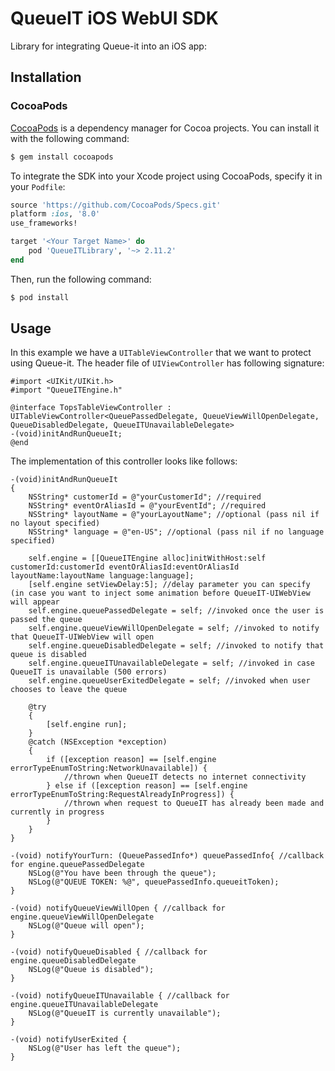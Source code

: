 # QueueIT iOS WebUI SDK

Library for integrating Queue-it into an iOS app:

## Installation

### CocoaPods

[CocoaPods](http://cocoapods.org) is a dependency manager for Cocoa projects. You can install it with the following command:

```bash
$ gem install cocoapods
```

To integrate the SDK into your Xcode project using CocoaPods, specify it in your `Podfile`:

```ruby
source 'https://github.com/CocoaPods/Specs.git'
platform :ios, '8.0'
use_frameworks!

target '<Your Target Name>' do
    pod 'QueueITLibrary', '~> 2.11.2'
end
```

Then, run the following command:

```bash
$ pod install
```

## Usage

In this example we have a `UITableViewController` that we want to protect using Queue-it. The header file of `UIViewController` has following signature:

```objc
#import <UIKit/UIKit.h>
#import "QueueITEngine.h"

@interface TopsTableViewController : UITableViewController<QueuePassedDelegate, QueueViewWillOpenDelegate, QueueDisabledDelegate, QueueITUnavailableDelegate>
-(void)initAndRunQueueIt;
@end
```

The implementation of this controller looks like follows:

```objc
-(void)initAndRunQueueIt
{
    NSString* customerId = @"yourCustomerId"; //required
    NSString* eventOrAliasId = @"yourEventId"; //required
    NSString* layoutName = @"yourLayoutName"; //optional (pass nil if no layout specified)
    NSString* language = @"en-US"; //optional (pass nil if no language specified)
    
    self.engine = [[QueueITEngine alloc]initWithHost:self customerId:customerId eventOrAliasId:eventOrAliasId layoutName:layoutName language:language];
    [self.engine setViewDelay:5]; //delay parameter you can specify (in case you want to inject some animation before QueueIT-UIWebView will appear
    self.engine.queuePassedDelegate = self; //invoked once the user is passed the queue
    self.engine.queueViewWillOpenDelegate = self; //invoked to notify that QueueIT-UIWebView will open
    self.engine.queueDisabledDelegate = self; //invoked to notify that queue is disabled
    self.engine.queueITUnavailableDelegate = self; //invoked in case QueueIT is unavailable (500 errors)
    self.engine.queueUserExitedDelegate = self; //invoked when user chooses to leave the queue
    
    @try
    {
        [self.engine run];
    }
    @catch (NSException *exception)
    {
        if ([exception reason] == [self.engine errorTypeEnumToString:NetworkUnavailable]) {
            //thrown when QueueIT detects no internet connectivity
        } else if ([exception reason] == [self.engine errorTypeEnumToString:RequestAlreadyInProgress]) {
            //thrown when request to QueueIT has already been made and currently in progress
        }
    }
}

-(void) notifyYourTurn: (QueuePassedInfo*) queuePassedInfo{ //callback for engine.queuePassedDelegate
    NSLog(@"You have been through the queue");
    NSLog(@"QUEUE TOKEN: %@", queuePassedInfo.queueitToken);
}

-(void) notifyQueueViewWillOpen { //callback for engine.queueViewWillOpenDelegate
    NSLog(@"Queue will open");
}

-(void) notifyQueueDisabled { //callback for engine.queueDisabledDelegate
    NSLog(@"Queue is disabled");
}

-(void) notifyQueueITUnavailable { //callback for engine.queueITUnavailableDelegate
    NSLog(@"QueueIT is currently unavailable");
}

-(void) notifyUserExited {
    NSLog(@"User has left the queue");
}
```
